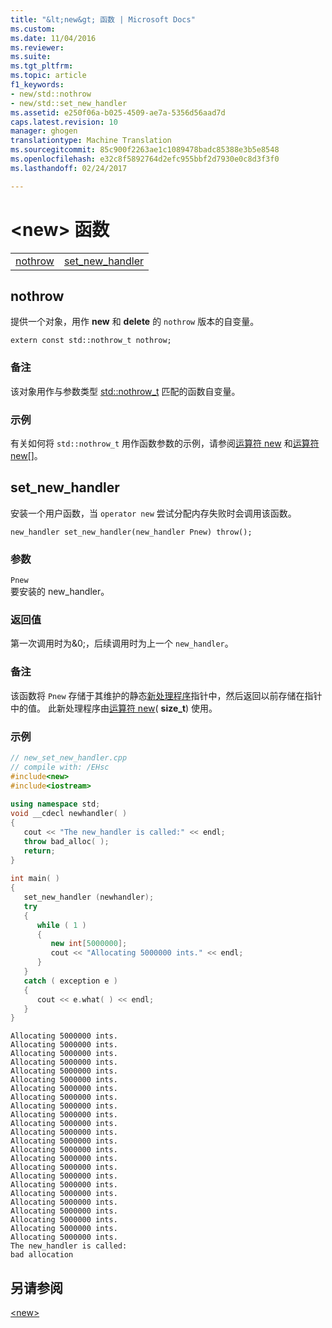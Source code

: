 ```yaml
---
title: "&lt;new&gt; 函数 | Microsoft Docs"
ms.custom: 
ms.date: 11/04/2016
ms.reviewer: 
ms.suite: 
ms.tgt_pltfrm: 
ms.topic: article
f1_keywords:
- new/std::nothrow
- new/std::set_new_handler
ms.assetid: e250f06a-b025-4509-ae7a-5356d56aad7d
caps.latest.revision: 10
manager: ghogen
translationtype: Machine Translation
ms.sourcegitcommit: 85c900f2263ae1c1089478badc85388e3b5e8548
ms.openlocfilehash: e32c8f5892764d2efc955bbf2d7930e0c8d3f3f0
ms.lasthandoff: 02/24/2017

---
```

# <a name="ltnewgt-functions"></a>&lt;new&gt; 函数
|||  
|-|-|  
|[nothrow](#nothrow)|[set_new_handler](#set_new_handler)|  
  
##  <a name="nothrow"></a>  nothrow  
 提供一个对象，用作 **new** 和 **delete** 的 `nothrow` 版本的自变量。  
  
```  
extern const std::nothrow_t nothrow;  
```  
  
### <a name="remarks"></a>备注  
 该对象用作与参数类型 [std::nothrow_t](../standard-library/nothrow-t-structure.md) 匹配的函数自变量。  
  
### <a name="example"></a>示例  
  有关如何将 `std::nothrow_t` 用作函数参数的示例，请参阅[运算符 new](../standard-library/new-operators.md#operator_new) 和[运算符 new&#91;&#93;](../standard-library/new-operators.md#operator_new_arr)。  
  
##  <a name="set_new_handler"></a>  set_new_handler  
 安装一个用户函数，当 `operator new` 尝试分配内存失败时会调用该函数。  
  
```  
new_handler set_new_handler(new_handler Pnew) throw();
```  
  
### <a name="parameters"></a>参数  
 `Pnew`  
 要安装的 new_handler。  
  
### <a name="return-value"></a>返回值  
 第一次调用时为&0;，后续调用时为上一个 `new_handler`。  
  
### <a name="remarks"></a>备注  
 该函数将 `Pnew` 存储于其维护的静态[新处理程序](../standard-library/new-typedefs.md#new_handler)指针中，然后返回以前存储在指针中的值。 此新处理程序由[运算符 new](../standard-library/new-operators.md#operator_new)( **size_t**) 使用。  
  
### <a name="example"></a>示例  
  
```cpp  
// new_set_new_handler.cpp  
// compile with: /EHsc  
#include<new>  
#include<iostream>  
  
using namespace std;  
void __cdecl newhandler( )  
{  
   cout << "The new_handler is called:" << endl;  
   throw bad_alloc( );  
   return;  
}  
  
int main( )   
{  
   set_new_handler (newhandler);  
   try  
   {  
      while ( 1 )   
      {  
         new int[5000000];  
         cout << "Allocating 5000000 ints." << endl;  
      }  
   }  
   catch ( exception e )  
   {  
      cout << e.what( ) << endl;  
   }  
}  
```  
  
```Output  
Allocating 5000000 ints.  
Allocating 5000000 ints.  
Allocating 5000000 ints.  
Allocating 5000000 ints.  
Allocating 5000000 ints.  
Allocating 5000000 ints.  
Allocating 5000000 ints.  
Allocating 5000000 ints.  
Allocating 5000000 ints.  
Allocating 5000000 ints.  
Allocating 5000000 ints.  
Allocating 5000000 ints.  
Allocating 5000000 ints.  
Allocating 5000000 ints.  
Allocating 5000000 ints.  
Allocating 5000000 ints.  
Allocating 5000000 ints.  
Allocating 5000000 ints.  
Allocating 5000000 ints.  
Allocating 5000000 ints.  
Allocating 5000000 ints.  
Allocating 5000000 ints.  
Allocating 5000000 ints.  
Allocating 5000000 ints.  
The new_handler is called:  
bad allocation  
```  
  
## <a name="see-also"></a>另请参阅  
 [\<new>](../standard-library/new.md)


